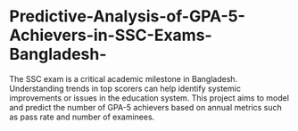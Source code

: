 # Predictive-Analysis-of-GPA-5-Achievers-in-SSC-Exams-Bangladesh-
The SSC exam is a critical academic milestone in Bangladesh. Understanding trends in top scorers can help identify systemic improvements or issues in the education system. This project aims to model and predict the number of GPA-5 achievers based on annual metrics such as pass rate and number of examinees.

